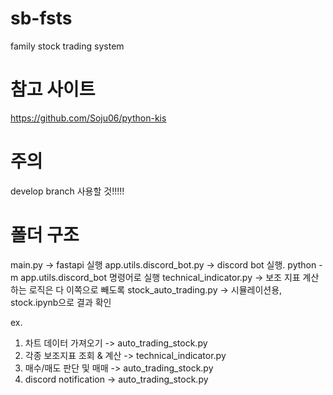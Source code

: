 # sb-fsts
family stock trading system

# 참고 사이트
https://github.com/Soju06/python-kis

# 주의
develop branch 사용할 것!!!!!


# 폴더 구조
main.py -> fastapi 실행
app.utils.discord_bot.py -> discord bot 실행. python -m app.utils.discord_bot 명령어로 실행
technical_indicator.py -> 보조 지표 계산하는 로직은 다 이쪽으로 빼도록
stock_auto_trading.py -> 시뮬레이션용, stock.ipynb으로 결과 확인

ex.
1. 차트 데이터 가져오기 -> auto_trading_stock.py
2. 각종 보조지표 조회 & 계산 -> technical_indicator.py
3. 매수/매도 판단 및 매매 -> auto_trading_stock.py
4. discord notification -> auto_trading_stock.py